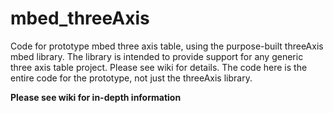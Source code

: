 # mbed_threeAxis
Code for prototype mbed three axis table, using the purpose-built threeAxis mbed library. 
The library is intended to provide support for any generic three axis table project. Please see wiki for details.
The code here is the entire code for the prototype, not just the threeAxis library.

**Please see wiki for in-depth information**
